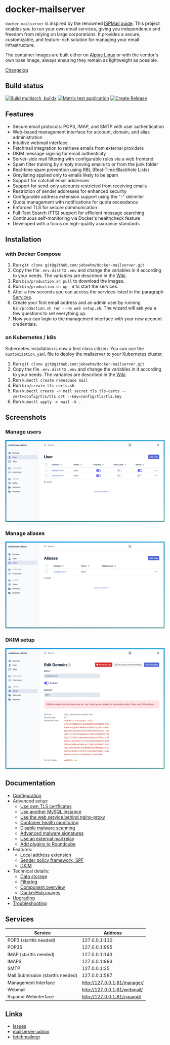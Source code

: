 # docker-mailserver

`docker-mailserver` is inspired by the renowned [ISPMail guide](https://workaround.org/ispmail/).
This project enables you to run your own email services, giving you independence and freedom from relying on large corporations. It provides a secure, customizable, and feature-rich solution for managing your email infrastructure.

The container images are built either on [Alpine Linux](https://alpinelinux.org) or with the vendor's own base image, always ensuring they remain as lightweight as possible.

[Changelog](https://github.com/jeboehm/docker-mailserver/releases)

## Build status

[![Build multiarch, buildx](https://github.com/jeboehm/docker-mailserver/actions/workflows/build-multiarch.yml/badge.svg)](https://github.com/jeboehm/docker-mailserver/actions/workflows/build-multiarch.yml)
[![Matrix test application](https://github.com/jeboehm/docker-mailserver/actions/workflows/test.yml/badge.svg)](https://github.com/jeboehm/docker-mailserver/actions/workflows/test.yml)
[![Create Release](https://github.com/jeboehm/docker-mailserver/actions/workflows/create-release.yml/badge.svg)](https://github.com/jeboehm/docker-mailserver/actions/workflows/create-release.yml)

## Features

- Secure email protocols: POP3, IMAP, and SMTP with user authentication
- Web-based management interface for account, domain, and alias administration
- Intuitive webmail interface
- Fetchmail integration to retrieve emails from external providers
- DKIM message signing for email authenticity
- Server-side mail filtering with configurable rules via a web frontend
- Spam filter training by simply moving emails to or from the junk folder
- Real-time spam prevention using RBL (Real-Time Blackhole Lists)
- Greylisting applied only to emails likely to be spam
- Support for catchall email addresses
- Support for send-only accounts restricted from receiving emails
- Restriction of sender addresses for enhanced security
- Configurable address extension support using the "-" delimiter
- Quota management with notifications for quota exceedance
- Enforced TLS for secure communication
- Full-Text Search (FTS) support for efficient message searching
- Continuous self-monitoring via Docker's healthcheck feature
- Developed with a focus on high-quality assurance standards

## Installation

### with Docker Compose

1. Run `git clone git@github.com:jeboehm/docker-mailserver.git`
2. Copy the file `.env.dist` to `.env` and change the variables in it according to your needs.
   The variables are described in the [Wiki](https://github.com/jeboehm/docker-mailserver/wiki/Configuration-variables).
3. Run `bin/production.sh pull` to download the images.
4. Run `bin/production.sh up -d` to start the services.
5. After a few seconds you can access the services listed in the paragraph [Services](#Services).
6. Create your first email address and an admin user by running `bin/production.sh run --rm web setup.sh`.
   The wizard will ask you a few questions to set everything up.
7. Now you can login to the management interface with your new account credentials.

### on Kubernetes / k8s

Kubernetes installation is now a first class citizen. You can use the `kustomization.yaml` file to deploy the mailserver to your Kubernetes cluster.

1. Run `git clone git@github.com:jeboehm/docker-mailserver.git`
2. Copy the file `.env.dist` to `.env` and change the variables in it according to your needs.
   The variables are described in the [Wiki](https://github.com/jeboehm/docker-mailserver/wiki/Configuration-variables).
3. Run `kubectl create namespace mail`
4. Run `bin/create-tls-certs.sh`
5. Run `kubectl create -n mail secret tls tls-certs --cert=config/tls/tls.crt --key=config/tls/tls.key`
6. Run `kubectl apply -n mail -k .`

## Screenshots

### Manage users

![User overview](https://raw.githubusercontent.com/jeboehm/mailserver-admin/master/.github/screenshots/user.png)

### Manage aliases

![Alias overview](https://raw.githubusercontent.com/jeboehm/mailserver-admin/master/.github/screenshots/alias.png)

### DKIM setup

![DKIM setup](https://raw.githubusercontent.com/jeboehm/mailserver-admin/master/.github/screenshots/dkim_edit.png)

## Documentation

- [Configuration](https://github.com/jeboehm/docker-mailserver/wiki/Configuration-variables)
- Advanced setup:
  - [Use own TLS certficates](https://github.com/jeboehm/docker-mailserver/wiki/Howto:-Use-Your-Own-TLS-Certificates)
  - [Use another MySQL instance](https://github.com/jeboehm/docker-mailserver/wiki/Howto:-Use-Another-MySQL-Instance)
  - [Use the web service behind nginx-proxy](https://github.com/jeboehm/docker-mailserver/wiki/Howto:-Use-The-Web-Service-Behind-nginx-proxy)
  - [Container health monitoring](https://github.com/jeboehm/docker-mailserver/wiki/Howto:-Container-Health-Monitoring)
  - [Disable malware scanning](https://github.com/jeboehm/docker-mailserver/wiki/Howto:-Disable-Malware-Scanning)
  - [Advanced malware signatures](https://github.com/jeboehm/docker-mailserver/wiki/Howto:-Advanced-Malware-Signatures)
  - [Use an external mail relay](https://github.com/jeboehm/docker-mailserver/wiki/Howto:-Use-External-Mail-Relay-For-Sending-Mails)
  - [Add plugins to Roundcube](https://github.com/jeboehm/docker-mailserver/wiki/Howto:-Add-Plugins-To-Roundcube-Webmail)
- Features:
  - [Local address extension](https://github.com/jeboehm/docker-mailserver/wiki/Feature:-Local-Address-Extension)
  - [Sender policy framework, SPF](<https://github.com/jeboehm/docker-mailserver/wiki/Feature:-Sender-Policy-Framework-(SPF)>)
  - [DKIM](https://github.com/jeboehm/docker-mailserver/wiki/Feature:-DKIM)
- Technical details:
  - [Data storage](<https://github.com/jeboehm/docker-mailserver/wiki/Info:-Volume-Management-(Where-Is-My-Data%3F)>)
  - [Filtering](https://github.com/jeboehm/docker-mailserver/wiki/Info:-Mail-Filtering)
  - [Component overview](https://github.com/jeboehm/docker-mailserver/wiki/Info:-Component-Overview)
  - [DockerHub images](https://github.com/jeboehm/docker-mailserver/wiki/Info:-Images-On-DockerHub)
- [Upgrading](https://github.com/jeboehm/docker-mailserver/wiki/Upgrading)
- [Troubleshooting](https://github.com/jeboehm/docker-mailserver/wiki/Troubleshooting)

## Services

| Service                           | Address                      |
| --------------------------------- | ---------------------------- |
| POP3 (starttls needed)            | 127.0.0.1:110                |
| POP3S                             | 127.0.0.1:995                |
| IMAP (starttls needed)            | 127.0.0.1:143                |
| IMAPS                             | 127.0.0.1:993                |
| SMTP                              | 127.0.0.1:25                 |
| Mail Submission (starttls needed) | 127.0.0.1:587                |
| Management Interface              | http://127.0.0.1:81/manager/ |
| Webmail                           | http://127.0.0.1:81/webmail/ |
| Rspamd Webinterface               | http://127.0.0.1:81/rspamd/  |

## Links

- [Issues](https://github.com/jeboehm/docker-mailserver/issues)
- [mailserver-admin](https://github.com/jeboehm/mailserver-admin)
- [fetchmailmgr](https://github.com/jeboehm/fetchmailmgr)
